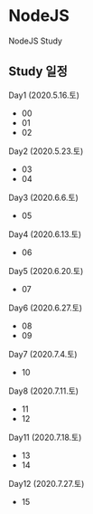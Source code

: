 # NodeJS
NodeJS Study

## Study 일정 ##
Day1 (2020.5.16.토)
 - 00
 - 01
 - 02

Day2 (2020.5.23.토)
 - 03
 - 04

Day3 (2020.6.6.토)
 - 05

Day4 (2020.6.13.토)
 - 06

Day5 (2020.6.20.토)
 - 07

Day6 (2020.6.27.토)
 - 08
 - 09

Day7 (2020.7.4.토)
 - 10

Day8 (2020.7.11.토)
 - 11
 - 12

Day11 (2020.7.18.토)
 - 13
 - 14

Day12 (2020.7.27.토)
 - 15